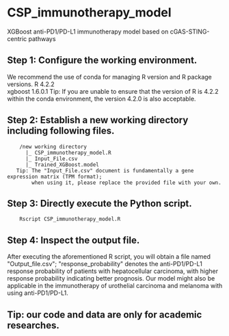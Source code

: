 # CSP_immunotherapy_model
XGBoost anti-PD1/PD-L1 immunotherapy model based on cGAS-STING-centric pathways
## Step 1: Configure  the  working  environment.
We recommend the use of conda for managing R version and R package versions.
        R 4.2.2  
        xgboost 1.6.0.1 
        Tip: If you are unable to ensure that the version of R is 4.2.2 within the conda environment, the version 4.2.0 is also acceptable.
## Step 2: Establish a new working directory including following files.
        /new working directory  
          |_ CSP_immunotherapy_model.R  
          |_ Input_File.csv  
          |_ Trained_XGBoost.model   
       Tip: The "Input_File.csv" document is fundamentally a gene expression matrix (TPM format);    
            when using it, please replace the provided file with your own.  
## Step 3: Directly execute the Python script.
        Rscript CSP_immunotherapy_model.R  
## Step 4: Inspect the output file.
After executing the aforementioned R script, you will obtain a file named "Output_file.csv"; "response_probability" denotes the anti-PD1/PD-L1 response probability of patients with hepatocellular carcinoma, with higher response probability indicating better prognosis. Our model might also be applicable in the immunotherapy of urothelial  carcinoma and melanoma with using anti-PD1/PD-L1.







  

## Tip: our code and data are only for academic researches.


